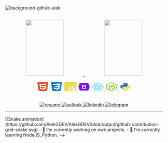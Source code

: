 ##
![background-github-alek](https://user-images.githubusercontent.com/113113263/197642701-c301e569-effa-45aa-b705-6ec9c7376ceb.gif)
##
<div align="center">
  <a href="https://github.com/AlekGDEV">
  <img height="180em" width="49%" src="https://github-readme-stats.vercel.app/api?username=AlekGDEV&show_icons=true&theme=dracula&include_all_commits=true&count_private=true"/>
  <img height="180em" width="49%" src="https://github-readme-stats.vercel.app/api/top-langs/?username=AlekGDEV&layout=compact&&theme=dracula"/>
</div>
<br>
<div align="center">
  <img alt="Alek-HTML" height="30" width="40" src="https://raw.githubusercontent.com/devicons/devicon/master/icons/html5/html5-original.svg">
  <img alt="Alek-CSS" height="30" width="40" src="https://raw.githubusercontent.com/devicons/devicon/master/icons/css3/css3-original.svg">
  <img alt="Alek-JS" height="30" width="40" src="https://raw.githubusercontent.com/devicons/devicon/master/icons/javascript/javascript-plain.svg">
  <img alt="Alek-Bootstrap" height="30" width="40" src="https://raw.githubusercontent.com/devicons/devicon/master/icons/bootstrap/bootstrap-original.svg">
  <img alt="Alek-React" height="30" width="40" src="https://raw.githubusercontent.com/devicons/devicon/master/icons/react/react-original.svg">
  <img alt="Alek-NodeJS" height="30" width="40" src="https://raw.githubusercontent.com/devicons/devicon/master/icons/nodejs/nodejs-original.svg">
  <img alt="Alek-Python" height="30" width="40" src="https://raw.githubusercontent.com/devicons/devicon/master/icons/python/python-original.svg">
</div>
<br>
<div>
  <p align="center">
    <a href="https://github.com/AlekGDEV/AlekGDEV/files/9855980/Profile.pdf">
      <img src="https://img.shields.io/badge/Resume-4285F4?style=for-the-badge&amp;logo=read-the-docs&amp;logoColor=white" alt="resume">
    </a>
    <a href="mailto: AlexandreGDEV@outlook.com" alt="Outlook" target="_blank">
      <img src="https://img.shields.io/badge/EMail-0B07F5?style=for-the-badge&logo=gmail&logoColor=white" alt="outlook">
    </a>
    <a href="https://www.linkedin.com/in/alexandregdev" alt="Linkedin" target="_blank">
      <img src="https://img.shields.io/badge/LinkedIn-0077B5?style=for-the-badge&logo=linkedin&logoColor=white" alt="linkedin">
    </a>
    <a href="https://t.me/AlekGDEV" alt="Telegram" target="_blank">
      <img src="https://img.shields.io/badge/Telegram-2CA5E0?style=for-the-badge&logo=telegram&logoColor=white" alt="telegram">
    </a>
  </p>
  <hr>
</div>
![Snake animation](https://github.com/AlekGDEV/AlekGDEV/blob/output/github-contribution-grid-snake.svg)
- 🔭 I’m currently working on own projects.
- 🌱 I’m currently learning NodeJS, Python.
-->

